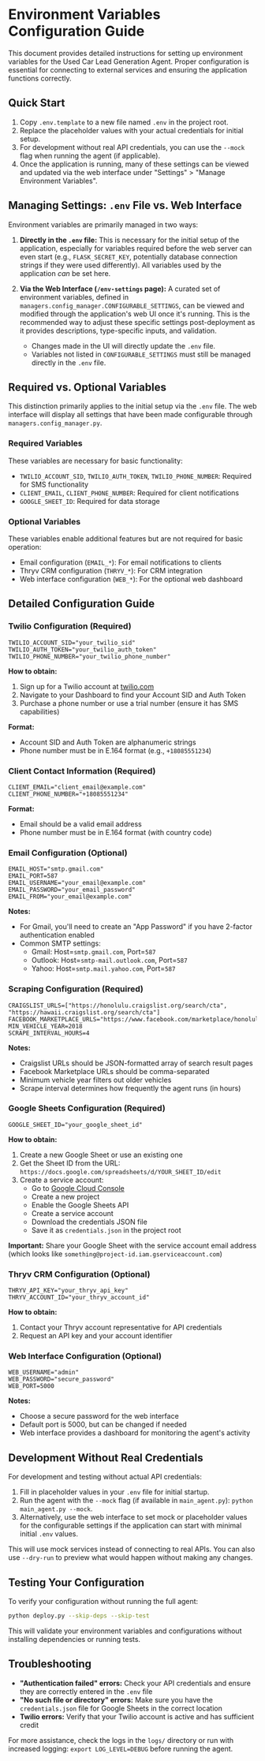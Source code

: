# Environment Variables Configuration Guide

This document provides detailed instructions for setting up environment variables for the Used Car Lead Generation Agent. Proper configuration is essential for connecting to external services and ensuring the application functions correctly.

## Quick Start

1. Copy `.env.template` to a new file named `.env` in the project root.
2. Replace the placeholder values with your actual credentials for initial setup.
3. For development without real API credentials, you can use the `--mock` flag when running the agent (if applicable).
4. Once the application is running, many of these settings can be viewed and updated via the web interface under "Settings" > "Manage Environment Variables".

## Managing Settings: `.env` File vs. Web Interface

Environment variables are primarily managed in two ways:

1.  **Directly in the `.env` file:** This is necessary for the initial setup of the application, especially for variables required before the web server can even start (e.g., `FLASK_SECRET_KEY`, potentially database connection strings if they were used differently).
    All variables used by the application *can* be set here.

2.  **Via the Web Interface (`/env-settings` page):** A curated set of environment variables, defined in `managers.config_manager.CONFIGURABLE_SETTINGS`, can be viewed and modified through the application's web UI once it's running. This is the recommended way to adjust these specific settings post-deployment as it provides descriptions, type-specific inputs, and validation.
    *   Changes made in the UI will directly update the `.env` file.
    *   Variables not listed in `CONFIGURABLE_SETTINGS` must still be managed directly in the `.env` file.

## Required vs. Optional Variables

This distinction primarily applies to the initial setup via the `.env` file. The web interface will display all settings that have been made configurable through `managers.config_manager.py`.

### Required Variables
These variables are necessary for basic functionality:

- `TWILIO_ACCOUNT_SID`, `TWILIO_AUTH_TOKEN`, `TWILIO_PHONE_NUMBER`: Required for SMS functionality
- `CLIENT_EMAIL`, `CLIENT_PHONE_NUMBER`: Required for client notifications
- `GOOGLE_SHEET_ID`: Required for data storage

### Optional Variables
These variables enable additional features but are not required for basic operation:

- Email configuration (`EMAIL_*`): For email notifications to clients
- Thryv CRM configuration (`THRYV_*`): For CRM integration
- Web interface configuration (`WEB_*`): For the optional web dashboard

## Detailed Configuration Guide

### Twilio Configuration (Required)

```
TWILIO_ACCOUNT_SID="your_twilio_sid"
TWILIO_AUTH_TOKEN="your_twilio_auth_token"
TWILIO_PHONE_NUMBER="your_twilio_phone_number"
```

**How to obtain:**
1. Sign up for a Twilio account at [twilio.com](https://www.twilio.com)
2. Navigate to your Dashboard to find your Account SID and Auth Token
3. Purchase a phone number or use a trial number (ensure it has SMS capabilities)

**Format:** 
- Account SID and Auth Token are alphanumeric strings
- Phone number must be in E.164 format (e.g., `+18085551234`)

### Client Contact Information (Required)

```
CLIENT_EMAIL="client_email@example.com"
CLIENT_PHONE_NUMBER="+18085551234"
```

**Format:**
- Email should be a valid email address
- Phone number must be in E.164 format (with country code)

### Email Configuration (Optional)

```
EMAIL_HOST="smtp.gmail.com"
EMAIL_PORT=587
EMAIL_USERNAME="your_email@example.com"
EMAIL_PASSWORD="your_email_password"
EMAIL_FROM="your_email@example.com"
```

**Notes:**
- For Gmail, you'll need to create an "App Password" if you have 2-factor authentication enabled
- Common SMTP settings:
  - Gmail: Host=`smtp.gmail.com`, Port=`587`
  - Outlook: Host=`smtp-mail.outlook.com`, Port=`587`
  - Yahoo: Host=`smtp.mail.yahoo.com`, Port=`587`

### Scraping Configuration (Required)

```
CRAIGSLIST_URLS=["https://honolulu.craigslist.org/search/cta", "https://hawaii.craigslist.org/search/cta"]
FACEBOOK_MARKETPLACE_URLS="https://www.facebook.com/marketplace/honolulu/vehicles/,https://www.facebook.com/marketplace/maui/vehicles/"
MIN_VEHICLE_YEAR=2018
SCRAPE_INTERVAL_HOURS=4
```

**Notes:**
- Craigslist URLs should be JSON-formatted array of search result pages
- Facebook Marketplace URLs should be comma-separated
- Minimum vehicle year filters out older vehicles
- Scrape interval determines how frequently the agent runs (in hours)

### Google Sheets Configuration (Required)

```
GOOGLE_SHEET_ID="your_google_sheet_id"
```

**How to obtain:**
1. Create a new Google Sheet or use an existing one
2. Get the Sheet ID from the URL: `https://docs.google.com/spreadsheets/d/YOUR_SHEET_ID/edit`
3. Create a service account:
   - Go to [Google Cloud Console](https://console.cloud.google.com/)
   - Create a new project
   - Enable the Google Sheets API
   - Create a service account
   - Download the credentials JSON file
   - Save it as `credentials.json` in the project root

**Important:** Share your Google Sheet with the service account email address (which looks like `something@project-id.iam.gserviceaccount.com`)

### Thryv CRM Configuration (Optional)

```
THRYV_API_KEY="your_thryv_api_key"
THRYV_ACCOUNT_ID="your_thryv_account_id"
```

**How to obtain:**
1. Contact your Thryv account representative for API credentials
2. Request an API key and your account identifier

### Web Interface Configuration (Optional)

```
WEB_USERNAME="admin"
WEB_PASSWORD="secure_password"
WEB_PORT=5000
```

**Notes:**
- Choose a secure password for the web interface
- Default port is 5000, but can be changed if needed
- Web interface provides a dashboard for monitoring the agent's activity

## Development Without Real Credentials

For development and testing without actual API credentials:

1. Fill in placeholder values in your `.env` file for initial startup.
2. Run the agent with the `--mock` flag (if available in `main_agent.py`): `python main_agent.py --mock`.
3. Alternatively, use the web interface to set mock or placeholder values for the configurable settings if the application can start with minimal initial `.env` values.

This will use mock services instead of connecting to real APIs. You can also use `--dry-run` to preview what would happen without making any changes.

## Testing Your Configuration

To verify your configuration without running the full agent:

```bash
python deploy.py --skip-deps --skip-test
```

This will validate your environment variables and configurations without installing dependencies or running tests.

## Troubleshooting

- **"Authentication failed" errors:** Check your API credentials and ensure they are correctly entered in the `.env` file
- **"No such file or directory" errors:** Make sure you have the `credentials.json` file for Google Sheets in the correct location
- **Twilio errors:** Verify that your Twilio account is active and has sufficient credit

For more assistance, check the logs in the `logs/` directory or run with increased logging: `export LOG_LEVEL=DEBUG` before running the agent. 